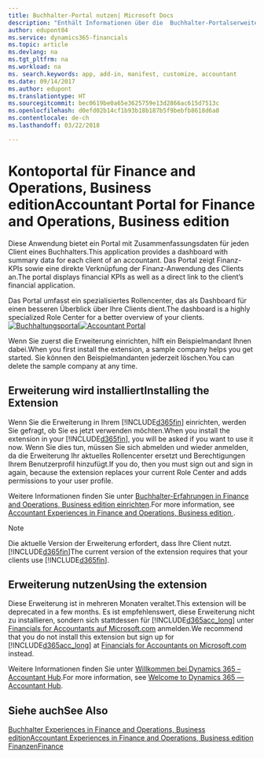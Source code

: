 ```yaml
---
title: Buchhalter-Portal nutzen| Microsoft Docs
description: "Enthält Informationen über die  Buchhalter-Portalserweiterung."
author: edupont04
ms.service: dynamics365-financials
ms.topic: article
ms.devlang: na
ms.tgt_pltfrm: na
ms.workload: na
ms. search.keywords: app, add-in, manifest, customize, accountant
ms.date: 09/14/2017
ms.author: edupont
ms.translationtype: HT
ms.sourcegitcommit: bec0619be0a65e3625759e13d2866ac615d7513c
ms.openlocfilehash: d0efd02b14cf1b93b18b187b5f9bebfb8618d6a8
ms.contentlocale: de-ch
ms.lasthandoff: 03/22/2018

---
```

# <a name="accountant-portal-for-finance-and-operations-business-edition"></a><span data-ttu-id="34c94-103">Kontoportal für Finance and Operations, Business edition</span><span class="sxs-lookup"><span data-stu-id="34c94-103">Accountant Portal for Finance and Operations, Business edition</span></span>
<span data-ttu-id="34c94-104">Diese Anwendung bietet ein Portal mit Zusammenfassungsdaten für jeden Client eines Buchhalters.</span><span class="sxs-lookup"><span data-stu-id="34c94-104">This application provides a dashboard with summary data for each client of an accountant.</span></span> <span data-ttu-id="34c94-105">Das Portal zeigt Finanz-KPIs sowie eine direkte Verknüpfung der Finanz-Anwendung des Clients an.</span><span class="sxs-lookup"><span data-stu-id="34c94-105">The portal displays financial KPIs as well as a direct link to the client’s financial application.</span></span>  

<span data-ttu-id="34c94-106">Das Portal umfasst ein spezialisiertes Rollencenter, das als Dashboard für einen besseren Überblick über Ihre Clients dient.</span><span class="sxs-lookup"><span data-stu-id="34c94-106">The dashboard is a highly specialized Role Center for a better overview of your clients.</span></span>  
<span data-ttu-id="34c94-107">[![Buchhaltungsportal](./media/ui-extensions-accportal/accountant-portal.png)](https://go.microsoft.com/fwlink/?linkid=851257)</span><span class="sxs-lookup"><span data-stu-id="34c94-107">[![Accountant Portal](./media/ui-extensions-accportal/accountant-portal.png)](https://go.microsoft.com/fwlink/?linkid=851257)</span></span>

<span data-ttu-id="34c94-108">Wenn Sie zuerst die Erweiterung einrichten, hilft ein Beispielmandant Ihnen dabei.</span><span class="sxs-lookup"><span data-stu-id="34c94-108">When you first install the extension, a sample company helps you get started.</span></span> <span data-ttu-id="34c94-109">Sie können den Beispielmandanten jederzeit löschen.</span><span class="sxs-lookup"><span data-stu-id="34c94-109">You can delete the sample company at any time.</span></span>  

## <a name="installing-the-extension"></a><span data-ttu-id="34c94-110">Erweiterung wird installiert</span><span class="sxs-lookup"><span data-stu-id="34c94-110">Installing the Extension</span></span>
<span data-ttu-id="34c94-111">Wenn Sie die Erweiterung in Ihrem [!INCLUDE[d365fin](includes/d365fin_md.md)] einrichten, werden Sie gefragt, ob Sie es jetzt verwenden möchten.</span><span class="sxs-lookup"><span data-stu-id="34c94-111">When you install the extension in your [!INCLUDE[d365fin](includes/d365fin_md.md)], you will be asked if you want to use it now.</span></span> <span data-ttu-id="34c94-112">Wenn Sie dies tun, müssen Sie sich abmelden und wieder anmelden, da die Erweiterung Ihr aktuelles Rollencenter ersetzt und Berechtigungen Ihrem Benutzerprofil hinzufügt.</span><span class="sxs-lookup"><span data-stu-id="34c94-112">If you do, then you must sign out and sign in again, because the extension replaces your current Role Center and adds permissions to your user profile.</span></span>  

<span data-ttu-id="34c94-113">Weitere Informationen finden Sie unter [Buchhalter-Erfahrungen in Finance and Operations, Business edition einrichten](finance-accounting.md).</span><span class="sxs-lookup"><span data-stu-id="34c94-113">For more information, see [Accountant Experiences in Finance and Operations, Business edition ](finance-accounting.md).</span></span>  

> [!NOTE]  
>  <span data-ttu-id="34c94-114">Die aktuelle Version der Erweiterung erfordert,  dass Ihre Client nutzt. [!INCLUDE[d365fin](includes/d365fin_md.md)]</span><span class="sxs-lookup"><span data-stu-id="34c94-114">The current version of the extension requires that your clients use [!INCLUDE[d365fin](includes/d365fin_md.md)].</span></span>  

## <a name="using-the-extension"></a><span data-ttu-id="34c94-115">Erweiterung nutzen</span><span class="sxs-lookup"><span data-stu-id="34c94-115">Using the extension</span></span>
<span data-ttu-id="34c94-116">Diese Erweiterung ist in mehreren Monaten veraltet.</span><span class="sxs-lookup"><span data-stu-id="34c94-116">This extension will be deprecated in a few months.</span></span> <span data-ttu-id="34c94-117">Es ist empfehlenswert, diese Erweiterung nicht zu installieren, sondern sich stattdessen für [!INCLUDE[d365acc_long](includes/d365acc_long_md.md)] unter [Financials for Accountants auf Microsoft.com](https://www.microsoft.com/en-us/dynamics365/financial-insights-for-accountants) anmelden.</span><span class="sxs-lookup"><span data-stu-id="34c94-117">We recommend that you do not install this extension but sign up for [!INCLUDE[d365acc_long](includes/d365acc_long_md.md)] at [Financials for Accountants on Microsoft.com](https://www.microsoft.com/en-us/dynamics365/financial-insights-for-accountants) instead.</span></span>

<span data-ttu-id="34c94-118">Weitere Informationen finden Sie unter [Willkommen bei Dynamics 365 – Accountant Hub](/dynamics365/accountants/index.md).</span><span class="sxs-lookup"><span data-stu-id="34c94-118">For more information, see [Welcome to Dynamics 365 — Accountant Hub](/dynamics365/accountants/index.md).</span></span>  

## <a name="see-also"></a><span data-ttu-id="34c94-119">Siehe auch</span><span class="sxs-lookup"><span data-stu-id="34c94-119">See Also</span></span>
[<span data-ttu-id="34c94-120">Buchhalter Experiences in Finance and Operations, Business edition</span><span class="sxs-lookup"><span data-stu-id="34c94-120">Accountant Experiences in Finance and Operations, Business edition </span></span>](finance-accounting.md)  
[<span data-ttu-id="34c94-121">Finanzen</span><span class="sxs-lookup"><span data-stu-id="34c94-121">Finance</span></span>](finance.md)  

